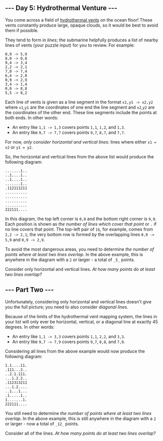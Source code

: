 ## --- Day 5: Hydrothermal Venture ---

You come across a field of [hydrothermal vents](https://en.wikipedia.org/wiki/Hydrothermal_vent) on the ocean floor! These vents constantly produce large, opaque clouds, so it would be best to avoid them if possible.

They tend to form in _lines_; the submarine helpfully produces a list of nearby <span title="Maybe they're Bresenham vents.">lines of vents</span> (your puzzle input) for you to review. For example:

    0,9 -> 5,9
    8,0 -> 0,8
    9,4 -> 3,4
    2,2 -> 2,1
    7,0 -> 7,4
    6,4 -> 2,0
    0,9 -> 2,9
    3,4 -> 1,4
    0,0 -> 8,8
    5,5 -> 8,2
    

Each line of vents is given as a line segment in the format `x1,y1 -> x2,y2` where `x1`,`y1` are the coordinates of one end the line segment and `x2`,`y2` are the coordinates of the other end. These line segments include the points at both ends. In other words:

*   An entry like `1,1 -> 1,3` covers points `1,1`, `1,2`, and `1,3`.
*   An entry like `9,7 -> 7,7` covers points `9,7`, `8,7`, and `7,7`.

For now, _only consider horizontal and vertical lines_: lines where either `x1 = x2` or `y1 = y2`.

So, the horizontal and vertical lines from the above list would produce the following diagram:

    .......1..
    ..1....1..
    ..1....1..
    .......1..
    .112111211
    ..........
    ..........
    ..........
    ..........
    222111....
    

In this diagram, the top left corner is `0,0` and the bottom right corner is `9,9`. Each position is shown as _the number of lines which cover that point_ or `.` if no line covers that point. The top-left pair of `1`s, for example, comes from `2,2 -> 2,1`; the very bottom row is formed by the overlapping lines `0,9 -> 5,9` and `0,9 -> 2,9`.

To avoid the most dangerous areas, you need to determine _the number of points where at least two lines overlap_. In the above example, this is anywhere in the diagram with a `2` or larger - a total of `_5_` points.

Consider only horizontal and vertical lines. _At how many points do at least two lines overlap?_

## --- Part Two ---

Unfortunately, considering only horizontal and vertical lines doesn't give you the full picture; you need to also consider _diagonal lines_.

Because of the limits of the hydrothermal vent mapping system, the lines in your list will only ever be horizontal, vertical, or a diagonal line at exactly 45 degrees. In other words:

*   An entry like `1,1 -> 3,3` covers points `1,1`, `2,2`, and `3,3`.
*   An entry like `9,7 -> 7,9` covers points `9,7`, `8,8`, and `7,9`.

Considering all lines from the above example would now produce the following diagram:

    1.1....11.
    .111...2..
    ..2.1.111.
    ...1.2.2..
    .112313211
    ...1.2....
    ..1...1...
    .1.....1..
    1.......1.
    222111....
    

You still need to determine _the number of points where at least two lines overlap_. In the above example, this is still anywhere in the diagram with a `2` or larger - now a total of `_12_` points.

Consider all of the lines. _At how many points do at least two lines overlap?_